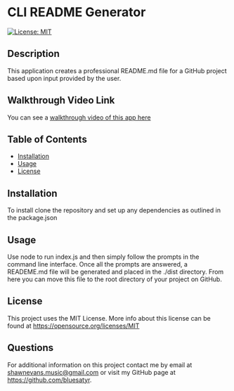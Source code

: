 # CLI README Generator

[![License: MIT](https://img.shields.io/badge/License-MIT-yellow.svg)](https://opensource.org/licenses/MIT)

## Description

This application creates a professional README.md file for a GitHub project based upon input provided by the user.

## Walkthrough Video Link

You can see a [walkthrough video of this app here](https://drive.google.com/file/d/1_Bt3A__9yxAmxkL2JfOqeSLgoDlYBl6t/view)

## Table of Contents 

* [Installation](#installation)
* [Usage](#usage)
* [License](#license)


## Installation

To install clone the repository and set up any dependencies as outlined in the package.json

## Usage

Use node to run index.js and then simply follow the prompts in the command line interface. Once all the prompts are answered, a READEME.md file will be generated and placed in the ./dist directory. From here you can move this file to the root directory of your project on GitHub.


## License

This project uses the MIT License. More info about this license can be found at https://opensource.org/licenses/MIT
    
## Questions

For additional information on this project contact me by email at shawnevans.music@gmail.com or visit my GitHub page at https://github.com/bluesatyr.